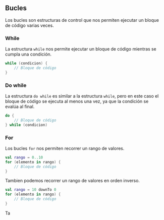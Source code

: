 ## Bucles

Los bucles son estructuras de control que nos permiten ejecutar un bloque de código varias veces.

### While

La estructura `while` nos permite ejecutar un bloque de código mientras se cumpla una condición.

```kotlin
while (condicion) {
    // Bloque de código
}
```

### Do while

La estructura `do while` es similar a la estructura `while`, pero en este caso el bloque de código se ejecuta al menos una vez, ya que la condición se evalúa al final.

```kotlin
do {
    // Bloque de código
} while (condicion)
```

### For

Los bucles `for` nos permiten recorrer un rango de valores.

```kotlin
val rango = 0..10
for (elemento in rango) {
    // Bloque de código
}
```

Tambien podemos recorrer un rango de valores en orden inverso.

```kotlin
val rango = 10 downTo 0
for (elemento in rango) {
    // Bloque de código
}
```

Ta